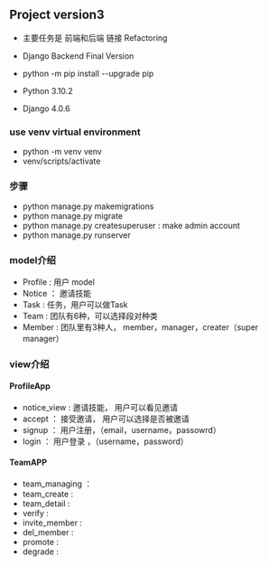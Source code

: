 ## Project version3
- 主要任务是 前端和后端 链接 Refactoring
- Django Backend Final Version

- python -m pip install --upgrade pip
- Python 3.10.2
- Django 4.0.6



### use venv virtual environment
- python -m venv venv
- venv/scripts/activate

### 步骤
- python manage.py makemigrations
- python manage.py migrate
- python manage.py createsuperuser : make admin account
- python manage.py runserver

### model介绍
- Profile : 用户 model
- Notice ： 邀请技能
- Task : 任务，用户可以做Task
- Team : 团队有6种，可以选择段对种类
- Member : 团队里有3种人， member，manager，creater（super manager）

### view介绍

#### ProfileApp
- notice_view : 邀请技能， 用户可以看见邀请
- accept ： 接受邀请， 用户可以选择是否被邀请
- signup ： 用户注册，（email，username，passowrd）
- login ： 用户登录 ，（username，password）

#### TeamAPP
- team_managing ：
- team_create :
- team_detail :
- verify :
- invite_member :
- del_member :
- promote :
- degrade :
